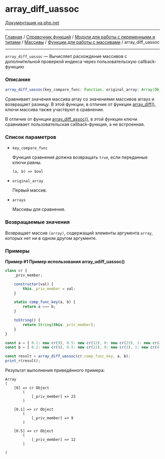 # array_diff_uassoc

[Документация на php.net](https://www.php.net/manual/ru/function.array-diff-uassoc.php)

---

[Главная](../../../../../README.md) / [Справочник функций](../../../../funcref.md) /
[Модули для работы с переменными и типами](../../../vartype.md) / [Массивы](../../array.md) /
[Функции для работы с массивами](../func.md) / array_diff_uassoc

---

`array_diff_uassoc` — Вычисляет расхождение массивов с дополнительной проверкой индекса через
пользовательскую callback-функцию

### Описание

```ts
array_diff_uassoc(key_compare_func: Function, original_array: Array|Object, ...arrays: Array|Object): Array|Object;
```

Сравнивает значения массива array cо значениями массивов arrays и возвращает разницу. В этой
функции, в отличие от функции [array_diff()](./array_diff.md), ключи массива также участвуют в
сравнении.

В отличие от функции [array_diff_assoc()](./array_diff_assoc.md), в этой функции ключи сравнивает
пользовательская callback-функция, а не встроенная.

### Список параметров

-   `key_compare_func`

    Функция сравнения должна возвращать `true`, если переданные ключи равны.

        (a, b) => bool

-   `original_array`

    Первый массив.

-   `arrays`

    Массивы для сравнения.

### Возвращаемые значения

Возвращает массив `(array)`, содержащий элементы аргумента `array`, которых нет ни в одном другом
аргументе.

### Примеры

**Пример #1 Пример использования array_udiff_uassoc()**

```js
class cr {
    _priv_member;

    constructor(val) {
        this._priv_member = val;
    }

    static comp_func_key(a, b) {
        return a === b;
    }

    toString() {
        return String(this._priv_member);
    }
}

const a = { 0.1: new cr(9), 0.5: new cr(12), 0: new cr(23), 1: new cr(4), 2: new cr(-15) };
const b = { 0.2: new cr(9), 0.5: new cr(22), 0: new cr(3), 1: new cr(4), 2: new cr(-15) };

const result = array_diff_uassoc(cr.comp_func_key, a, b);
print_r(result);
```

Результат выполнения приведённого примера:

    Array
    (
        [0] => cr Object
            (
                [_priv_member] => 23
            )

        [0.1] => cr Object
            (
                [_priv_member] => 9
            )

        [0.5] => cr Object
            (
                [_priv_member] => 12
            )

    )

